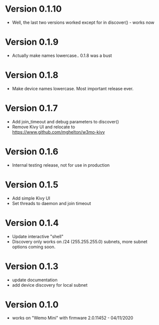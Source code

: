 # Version 0.1.10
* Well, the last two versions worked except for in discover() - works now

# Version 0.1.9
* Actually make names lowercase.. 0.1.8 was a bust

# Version 0.1.8
* Make device names lowercase. Most important release ever.

# Version 0.1.7
* Add join_timeout and debug parameters to discover()
* Remove Kivy UI and relocate to https://www.github.com/mghelton/w3mo-kivy

# Version 0.1.6
* Internal testing release, not for use in production

# Version 0.1.5
* Add simple Kivy UI
* Set threads to daemon and join timeout

# Version 0.1.4
* Update interactive "shell"
* Discovery only works on /24 (255.255.255.0) subnets, more subnet options coming soon.

# Version 0.1.3
* update documentation
* add device discovery for local subnet

# Version 0.1.0
* works on "Wemo Mini" with firmware 2.0.11452 - 04/11/2020
